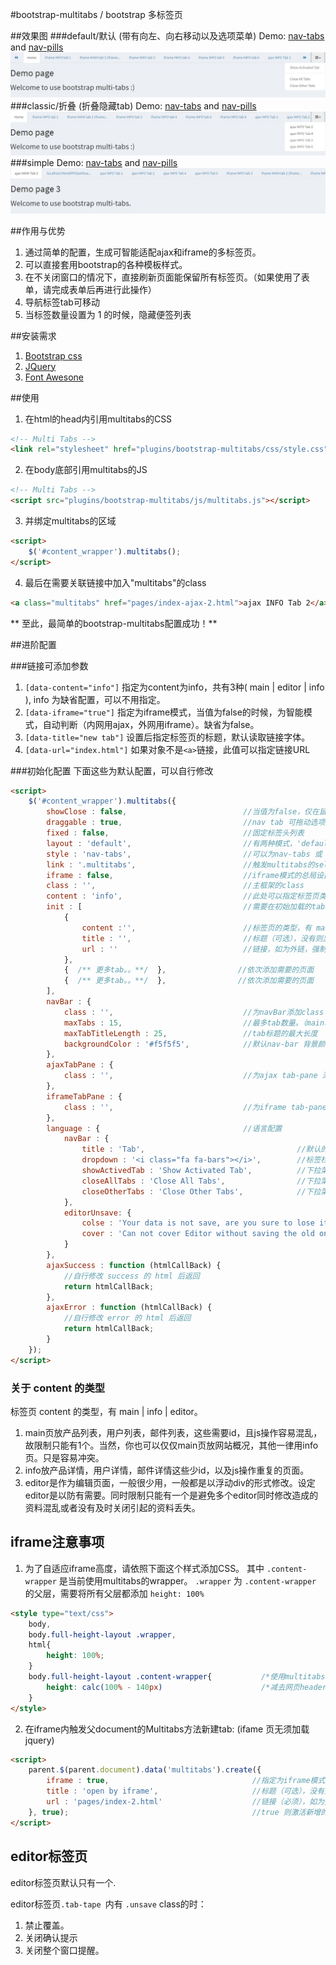 #bootstrap-multitabs / bootstrap 多标签页

##效果图
###default/默认 (带有向左、向右移动以及选项菜单)
Demo: [nav-tabs](http://edwinhuish.oschina.io/multi-tabs/demo/index.html) and [nav-pills](http://edwinhuish.oschina.io/multi-tabs/demo/index-default-pills.html)
![Multi Tabs Screenshot](screenshot-default.jpg)
###classic/折叠 (折叠隐藏tab)
Demo: [nav-tabs](http://edwinhuish.oschina.io/multi-tabs/demo/index-classic.html) and [nav-pills](http://edwinhuish.oschina.io/multi-tabs/demo/index-classic-pills.html)
![Multi Tabs Screenshot](screenshot-classic.jpg)
###simple
Demo: [nav-tabs](http://edwinhuish.oschina.io/multi-tabs/demo/index-simple.html) and [nav-pills](http://edwinhuish.oschina.io/multi-tabs/demo/index-simple-pills.html)
![Multi Tabs Screenshot](screenshot-simple.jpg)

##作用与优势
1. 通过简单的配置，生成可智能适配ajax和iframe的多标签页。
2. 可以直接套用bootstrap的各种模板样式。
3. 在不关闭窗口的情况下，直接刷新页面能保留所有标签页。（如果使用了表单，请完成表单后再进行此操作）
4. 导航标签tab可移动
5. 当标签数量设置为 1 的时候，隐藏便签列表

##安装需求
1. [Bootstrap css](http://getbootstrap.com/)
2. [JQuery](http://jquery.com/)
3. [Font Awesone](http://fontawesome.io/icons/)

##使用
1. 在html的head内引用multitabs的CSS
```html
<!-- Multi Tabs -->
<link rel="stylesheet" href="plugins/bootstrap-multitabs/css/style.css">
```

2. 在body底部引用multitabs的JS
```html
<!-- Multi Tabs -->
<script src="plugins/bootstrap-multitabs/js/multitabs.js"></script>
```

3. 并绑定multitabs的区域
```html
<script>
    $('#content_wrapper').multitabs();
</script>
```

4. 最后在需要关联链接中加入"multitabs"的class
```html
<a class="multitabs" href="pages/index-ajax-2.html">ajax INFO Tab 2</a>
```

** 至此，最简单的bootstrap-multitabs配置成功！**


##进阶配置

###链接可添加参数
1. ```[data-content="info"]``` 指定为content为info，共有3种( main | editor | info ), info 为缺省配置，可以不用指定。
2. ```[data-iframe="true"]``` 指定为iframe模式，当值为false的时候，为智能模式，自动判断（内网用ajax，外网用iframe）。缺省为false。
3. ```[data-title="new tab"]``` 设置后指定标签页的标题，默认读取链接字体。
4. ```[data-url="index.html"]``` 如果对象不是```<a>```链接，此值可以指定链接URL

###初始化配置
下面这些为默认配置，可以自行修改
```html
<script>
    $('#content_wrapper').multitabs({
        showClose : false,                          //当值为false，仅在鼠标悬浮时显示关闭按钮。true时一直显示
        draggable : true,                           //nav tab 可拖动选项
        fixed : false,                              //固定标签头列表
        layout : 'default',                         //有两种模式，'default', 'classic'(所有隐藏tab都在下拉菜单里) 和 'simple'
        style : 'nav-tabs',                         //可以为nav-tabs 或 nav-pills
        link : '.multitabs',                        //触发multitabs的selector text，注意需要有".","#"等
        iframe : false,                             //iframe模式的总局设置。当值为false的时候，为智能模式，自动判断（内网用ajax，外网用iframe）。缺省为false。
        class : '',                                 //主框架的class
        content : 'info',                           //此处可以指定标签页类型名称，一般不需要修改。
        init : [                                    //需要在初始加载的tab
            {                                       
                content :'',                        //标签页的类型，有 main | info | editor
                title : '',                         //标题（可选），没有则显示网址
                url : ''                            //链接，如为外链，强制为info页
            }, 
            {  /** 更多tab。。**/  },                //依次添加需要的页面
            {  /** 更多tab。。**/  },                //依次添加需要的页面
        ],       
        navBar : {
            class : '',                             //为navBar添加class
            maxTabs : 15,                           //最多tab数量。（main和editor不计算在内) 当为1时，整个标签栏隐藏。main和editor分别只能有1个标签。
            maxTabTitleLength : 25,                 //tab标题的最大长度
            backgroundColor : '#f5f5f5',            //默认nav-bar 背景颜色
        },
        ajaxTabPane : {
            class : '',                             //为ajax tab-pane 添加class
        },
        iframeTabPane : {
            class : '',                             //为iframe tab-pane 添加class
        },
        language : {                                //语言配置
            navBar : {
                title : 'Tab',                                  //默认的标签页名称
                dropdown : '<i class="fa fa-bars"></i>',        //标签栏的下拉菜单名称
                showActivedTab : 'Show Activated Tab',          //下拉菜单的显示激活页面
                closeAllTabs : 'Close All Tabs',                //下拉菜单的关闭所有页面
                closeOtherTabs : 'Close Other Tabs',            //下拉菜单的关闭其他页面
            },
            editorUnsave: {
                colse : 'Your data is not save, are you sure to lose it?',   //关闭未保存editor标签页的警示
                cover : 'Can not cover Editor without saving the old one!'   //覆盖未保存editor标签页的警示
            }
        },
        ajaxSuccess : function (htmlCallBack) {
            //自行修改 success 的 html 后返回
            return htmlCallBack;
        },
        ajaxError : function (htmlCallBack) {
            //自行修改 error 的 html 后返回
            return htmlCallBack;
        }
    });
</script>
```

### 关于 content 的类型
标签页 content 的类型，有 main | info | editor。 
1. main页放产品列表，用户列表，邮件列表，这些需要id，且js操作容易混乱，故限制只能有1个。当然，你也可以仅仅main页放网站概况，其他一律用info页。只是容易冲突。
2. info放产品详情，用户详情，邮件详情这些少id，以及js操作重复的页面。
3. editor是作为编辑页面，一般很少用，一般都是以浮动div的形式修改。设定editor是以防有需要。同时限制只能有一个是避免多个editor同时修改造成的资料混乱或者没有及时关闭引起的资料丢失。


## iframe注意事项
1. 为了自适应iframe高度，请依照下面这个样式添加CSS。 其中 ```.content-wrapper``` 是当前使用multitabs的wrapper。 ```.wrapper``` 为 ```.content-wrapper``` 的父层，需要将所有父层都添加 ```height: 100%```
```html
<style type="text/css">
    body,
    body.full-height-layout .wrapper,
    html{
        height: 100%;
    }
    body.full-height-layout .content-wrapper{           /*使用multitabs的wrapper*/
        height: calc(100% - 140px)                      /*减去网页header和footer的高度，AdminLTE的为140px*/
    }
</style>
```

2. 在iframe内触发父document的Multitabs方法新建tab: (ifame 页无须加载jquery)

```html
<script>
    parent.$(parent.document).data('multitabs').create({
        iframe : true,                                //指定为iframe模式，当值为false的时候，为智能模式，自动判断（内网用ajax，外网用iframe）。缺省为false。
        title : 'open by iframe',                     //标题（可选），没有则显示网址
        url : 'pages/index-2.html'                    //链接（必须），如为外链，强制为info页
    }, true);                                         //true 则激活新增的tab页
</script>
```

## editor标签页
editor标签页默认只有一个.

editor标签页```.tab-tape ```内有 ``` .unsave ``` class的时：

1. 禁止覆盖。
2. 关闭确认提示
3. 关闭整个窗口提醒。